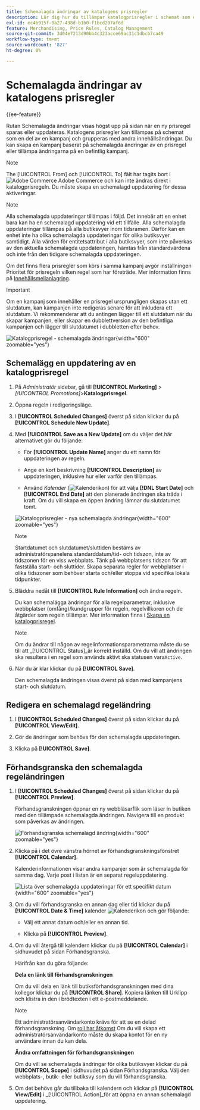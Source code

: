 ```yaml
---
title: Schemalagda ändringar av katalogens prisregler
description: Lär dig hur du tillämpar katalogprisregler i schemat som en del av en kampanj och grupperar dem med andra innehållsändringar.
exl-id: ec4b915f-0a27-438d-b1b0-f1bcd297af6d
feature: Merchandising, Price Rules, Catalog Management
source-git-commit: 3d04e7213d90bb4c323acce69ac31c1dbcb7ca49
workflow-type: tm+mt
source-wordcount: '827'
ht-degree: 0%

---
```


# Schemalagda ändringar av katalogens prisregler

{{ee-feature}}

Rutan Schemalagda ändringar visas högst upp på sidan när en ny prisregel sparas eller uppdateras. Katalogens prisregler kan tillämpas på schemat som en del av en kampanj och grupperas med andra innehållsändringar. Du kan skapa en kampanj baserat på schemalagda ändringar av en prisregel eller tillämpa ändringarna på en befintlig kampanj.

>[!NOTE]
>
>The [!UICONTROL From] och [!UICONTROL To] fält har tagits bort i ![Adobe Commerce](../assets/adobe-logo.svg) Adobe Commerce och kan inte ändras direkt i katalogprisregeln. Du måste skapa en schemalagd uppdatering för dessa aktiveringar.

>[!NOTE]
>
>Alla schemalagda uppdateringar tillämpas i följd. Det innebär att en enhet bara kan ha en schemalagd uppdatering vid ett tillfälle. Alla schemalagda uppdateringar tillämpas på alla butiksvyer inom tidsramen. Därför kan en enhet inte ha olika schemalagda uppdateringar för olika butiksvyer samtidigt. Alla värden för entitetsattribut i alla butiksvyer, som inte påverkas av den aktuella schemalagda uppdateringen, hämtas från standardvärdena och inte från den tidigare schemalagda uppdateringen.

Om det finns flera prisregler som körs i samma kampanj avgör inställningen Prioritet för prisregeln vilken regel som har företräde. Mer information finns på [Innehållsmellanlagring](../content-design/content-staging.md).

>[!IMPORTANT]
>
>Om en kampanj som innehåller en prisregel ursprungligen skapas utan ett slutdatum, kan kampanjen inte redigeras senare för att inkludera ett slutdatum. Vi rekommenderar att du antingen lägger till ett slutdatum när du skapar kampanjen, eller skapar en dubblettversion av den befintliga kampanjen och lägger till slutdatumet i dubbletten efter behov.

![Katalogprisregel - schemalagda ändringar](./assets/price-rule-catalog-scheduled.png){width="600" zoomable="yes"}

## Schemalägg en uppdatering av en katalogprisregel

1. På _Administratör_ sidebar, gå till **[!UICONTROL Marketing]** > _[!UICONTROL Promotions]_>**Katalogprisregel**.

1. Öppna regeln i redigeringsläge.

1. I **[!UICONTROL Scheduled Changes]** överst på sidan klickar du på **[!UICONTROL Schedule New Update]**.

1. Med **[!UICONTROL Save as a New Update]** om du väljer det här alternativet gör du följande:

   - För **[!UICONTROL Update Name]** anger du ett namn för uppdateringen av regeln.

   - Ange en kort beskrivning **[!UICONTROL Description]** av uppdateringen, inklusive hur eller varför den tillämpas.

   - Använd _Kalender_ (![Kalenderikon](../assets/icon-calendar.png)) för att välja **[!DNL Start Date]** och **[!UICONTROL End Date]** att den planerade ändringen ska träda i kraft. Om du vill skapa en öppen ändring lämnar du slutdatumet tomt.

   ![Katalogprisregler - nya schemalagda ändringar](./assets/price-rule-catalog-schedule-update.png){width="600" zoomable="yes"}

   >[!NOTE]
   >
   >Startdatumet och slutdatumet/sluttiden bestäms av administratörspanelens standarddatum/tid- och tidszon, inte av tidszonen för en viss webbplats. Tänk på webbplatsens tidszon för att fastställa start- och sluttider. Skapa separata regler för webbplatser i olika tidszoner som behöver starta och/eller stoppa vid specifika lokala tidpunkter.

1. Bläddra nedåt till **[!UICONTROL Rule Information]** och ändra regeln.

   Du kan schemalägga ändringar för alla regelparametrar, inklusive webbplatser (omfång)/kundgrupper för regeln, regelvillkoren och de åtgärder som regeln tillämpar. Mer information finns i [Skapa en katalogprisregel](price-rules-catalog-create.md).

   >[!NOTE]
   >
   >Om du ändrar till någon av regelinformationsparametrarna måste du se till att _[!UICONTROL Status]_är korrekt inställd. Om du vill att ändringen ska resultera i en regel som används aktivt ska statusen vara`Active`.

1. När du är klar klickar du på **[!UICONTROL Save]**.

   Den schemalagda ändringen visas överst på sidan med kampanjens start- och slutdatum.

## Redigera en schemalagd regeländring

1. I **[!UICONTROL Scheduled Changes]** överst på sidan klickar du på **[!UICONTROL View/Edit]**.

1. Gör de ändringar som behövs för den schemalagda uppdateringen.

1. Klicka på **[!UICONTROL Save]**.

## Förhandsgranska den schemalagda regeländringen

1. I **[!UICONTROL Scheduled Changes]** överst på sidan klickar du på **[!UICONTROL Preview]**.

   Förhandsgranskningen öppnar en ny webbläsarflik som läser in butiken med den tillämpade schemalagda ändringen. Navigera till en produkt som påverkas av ändringen.

   ![Förhandsgranska schemalagd ändring](./assets/price-rule-catalog-scheduled-update-preview.png){width="600" zoomable="yes"}

1. Klicka på i det övre vänstra hörnet av förhandsgranskningsfönstret **[!UICONTROL Calendar]**.

   Kalenderinformationen visar andra kampanjer som är schemalagda för samma dag. Varje post i listan är en separat regeluppdatering.

   ![Lista över schemalagda uppdateringar för ett specifikt datum](./assets/price-rule-catalog-scheduled-preview-calendar.png){width="600" zoomable="yes"}

1. Om du vill förhandsgranska en annan dag eller tid klickar du på **[!UICONTROL Date & Time]** kalender ![Kalenderikon](../assets/icon-calendar.png) och gör följande:

   - Välj ett annat datum och/eller en annan tid.

   - Klicka på **[!UICONTROL Preview]**.

1. Om du vill återgå till kalendern klickar du på **[!UICONTROL Calendar]** i sidhuvudet på sidan Förhandsgranska.

   Härifrån kan du göra följande:

   **Dela en länk till förhandsgranskningen**

   Om du vill dela en länk till butiksförhandsgranskningen med dina kollegor klickar du på **[!UICONTROL Share]**. Kopiera länken till Urklipp och klistra in den i brödtexten i ett e-postmeddelande.

   >[!NOTE]
   >
   >Ett administratörsanvändarkonto krävs för att se en delad förhandsgranskning. Om [roll har åtkomst](../systems/permissions-user-roles.md) Om du vill skapa ett administratörsanvändarkonto måste du skapa kontot för en ny användare innan du kan dela.

   **Ändra omfattningen för förhandsgranskningen**

   Om du vill se schemalagda ändringar för olika butiksvyer klickar du på **[!UICONTROL Scope]** i sidhuvudet på sidan Förhandsgranska. Välj den webbplats-, butik- eller butiksvy som du vill förhandsgranska.

1. Om det behövs går du tillbaka till kalendern och klickar på **[!UICONTROL View/Edit]** i _[!UICONTROL Action]_för att öppna en annan schemalagd uppdatering.
